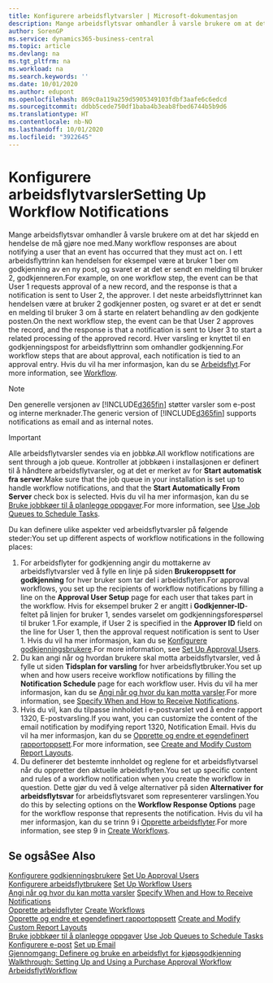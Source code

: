 ```yaml
---
title: Konfigurere arbeidsflytvarsler | Microsoft-dokumentasjon
description: Mange arbeidsflytsvar omhandler å varsle brukere om at det har skjedd en hendelse de må gjøre noe med. I ett arbeidsflyttrinn kan hendelsen for eksempel være at bruker 1 ber om godkjenning av en ny post, og svaret er at det er sendt en melding til bruker 2, godkjenneren. I det neste arbeidsflyttrinnet kan hendelsen være at bruker 2 godkjenner posten, og svaret er at det er sendt en melding til bruker 3 om å starte en relatert behandling av den godkjente posten. Hver varsling er knyttet til en godkjenningspost for arbeidsflyttrinn som omhandler godkjenning.
author: SorenGP
ms.service: dynamics365-business-central
ms.topic: article
ms.devlang: na
ms.tgt_pltfrm: na
ms.workload: na
ms.search.keywords: ''
ms.date: 10/01/2020
ms.author: edupont
ms.openlocfilehash: 869c0a119a259d5905349103fdbf3aafe6c6edcd
ms.sourcegitcommit: ddbb5cede750df1baba4b3eab8fbed6744b5b9d6
ms.translationtype: HT
ms.contentlocale: nb-NO
ms.lasthandoff: 10/01/2020
ms.locfileid: "3922645"
---
```

# <a name="setting-up-workflow-notifications"></a><span data-ttu-id="d0374-106">Konfigurere arbeidsflytvarsler</span><span class="sxs-lookup"><span data-stu-id="d0374-106">Setting Up Workflow Notifications</span></span>
<span data-ttu-id="d0374-107">Mange arbeidsflytsvar omhandler å varsle brukere om at det har skjedd en hendelse de må gjøre noe med.</span><span class="sxs-lookup"><span data-stu-id="d0374-107">Many workflow responses are about notifying a user that an event has occurred that they must act on.</span></span> <span data-ttu-id="d0374-108">I ett arbeidsflyttrinn kan hendelsen for eksempel være at bruker 1 ber om godkjenning av en ny post, og svaret er at det er sendt en melding til bruker 2, godkjenneren.</span><span class="sxs-lookup"><span data-stu-id="d0374-108">For example, on one workflow step, the event can be that User 1 requests approval of a new record, and the response is that a notification is sent to User 2, the approver.</span></span> <span data-ttu-id="d0374-109">I det neste arbeidsflyttrinnet kan hendelsen være at bruker 2 godkjenner posten, og svaret er at det er sendt en melding til bruker 3 om å starte en relatert behandling av den godkjente posten.</span><span class="sxs-lookup"><span data-stu-id="d0374-109">On the next workflow step, the event can be that User 2 approves the record, and the response is that a notification is sent to User 3 to start a related processing of the approved record.</span></span> <span data-ttu-id="d0374-110">Hver varsling er knyttet til en godkjenningspost for arbeidsflyttrinn som omhandler godkjenning.</span><span class="sxs-lookup"><span data-stu-id="d0374-110">For workflow steps that are about approval, each notification is tied to an approval entry.</span></span> <span data-ttu-id="d0374-111">Hvis du vil ha mer informasjon, kan du se [Arbeidsflyt](across-workflow.md).</span><span class="sxs-lookup"><span data-stu-id="d0374-111">For more information, see [Workflow](across-workflow.md).</span></span>  

> [!NOTE]  
>  <span data-ttu-id="d0374-112">Den generelle versjonen av [!INCLUDE[d365fin](includes/d365fin_md.md)] støtter varsler som e-post og interne merknader.</span><span class="sxs-lookup"><span data-stu-id="d0374-112">The generic version of [!INCLUDE[d365fin](includes/d365fin_md.md)] supports notifications as email and as internal notes.</span></span>  

> [!IMPORTANT]  
>  <span data-ttu-id="d0374-113">Alle arbeidsflytvarsler sendes via en jobbkø.</span><span class="sxs-lookup"><span data-stu-id="d0374-113">All workflow notifications are sent through a job queue.</span></span> <span data-ttu-id="d0374-114">Kontroller at jobbkøen i installasjonen er definert til å håndtere arbeidsflytvarsler, og at det er merket av for **Start automatisk fra server**.</span><span class="sxs-lookup"><span data-stu-id="d0374-114">Make sure that the job queue in your installation is set up to handle workflow notifications, and that the **Start Automatically From Server** check box is selected.</span></span> <span data-ttu-id="d0374-115">Hvis du vil ha mer informasjon, kan du se [Bruke jobbkøer til å planlegge oppgaver](admin-job-queues-schedule-tasks.md).</span><span class="sxs-lookup"><span data-stu-id="d0374-115">For more information, see [Use Job Queues to Schedule Tasks](admin-job-queues-schedule-tasks.md).</span></span>

<span data-ttu-id="d0374-116">Du kan definere ulike aspekter ved arbeidsflytvarsler på følgende steder:</span><span class="sxs-lookup"><span data-stu-id="d0374-116">You set up different aspects of workflow notifications in the following places:</span></span>  

1.  <span data-ttu-id="d0374-117">For arbeidsflyter for godkjenning angir du mottakerne av arbeidsflytvarsler ved å fylle en linje på siden **Brukeroppsett for godkjenning** for hver bruker som tar del i arbeidsflyten.</span><span class="sxs-lookup"><span data-stu-id="d0374-117">For approval workflows, you set up the recipients of workflow notifications by filling a line on the **Approval User Setup** page for each user that takes part in the workflow.</span></span> <span data-ttu-id="d0374-118">Hvis for eksempel bruker 2 er angitt i **Godkjenner-ID**-feltet på linjen for bruker 1, sendes varselet om godkjenningsforespørsel til bruker 1.</span><span class="sxs-lookup"><span data-stu-id="d0374-118">For example, if User 2 is specified in the **Approver ID** field on the line for User 1, then the approval request notification is sent to User 1.</span></span> <span data-ttu-id="d0374-119">Hvis du vil ha mer informasjon, kan du se [Konfigurere godkjenningsbrukere](across-how-to-set-up-approval-users.md).</span><span class="sxs-lookup"><span data-stu-id="d0374-119">For more information, see [Set Up Approval Users](across-how-to-set-up-approval-users.md).</span></span>  
2.  <span data-ttu-id="d0374-120">Du kan angi når og hvordan brukere skal motta arbeidsflytvarsler, ved å fylle ut siden **Tidsplan for varsling** for hver arbeidsflytbruker.</span><span class="sxs-lookup"><span data-stu-id="d0374-120">You set up when and how users receive workflow notifications by filling the **Notification Schedule** page for each workflow user.</span></span> <span data-ttu-id="d0374-121">Hvis du vil ha mer informasjon, kan du se [Angi når og hvor du kan motta varsler](across-how-to-specify-when-and-how-to-receive-notifications.md).</span><span class="sxs-lookup"><span data-stu-id="d0374-121">For more information, see [Specify When and How to Receive Notifications](across-how-to-specify-when-and-how-to-receive-notifications.md).</span></span>  
3.  <span data-ttu-id="d0374-122">Hvis du vil, kan du tilpasse innholdet i e-postvarslet ved å endre rapport 1320, E-postvarsling.</span><span class="sxs-lookup"><span data-stu-id="d0374-122">If you want, you can customize the content of the email notification by modifying report 1320, Notification Email.</span></span> <span data-ttu-id="d0374-123">Hvis du vil ha mer informasjon, kan du se [Opprette og endre et egendefinert rapportoppsett](ui-how-create-custom-report-layout.md).</span><span class="sxs-lookup"><span data-stu-id="d0374-123">For more information, see [Create and Modify Custom Report Layouts](ui-how-create-custom-report-layout.md).</span></span>  
4.  <span data-ttu-id="d0374-124">Du definerer det bestemte innholdet og reglene for et arbeidsflytvarsel når du oppretter den aktuelle arbeidsflyten.</span><span class="sxs-lookup"><span data-stu-id="d0374-124">You set up specific content and rules of a workflow notification when you create the workflow in question.</span></span> <span data-ttu-id="d0374-125">Dette gjør du ved å velge alternativer på siden **Alternativer for arbeidsflytsvar** for arbeidsflytsvaret som representerer varslingen.</span><span class="sxs-lookup"><span data-stu-id="d0374-125">You do this by selecting options on the **Workflow Response Options** page for the workflow response that represents the notification.</span></span> <span data-ttu-id="d0374-126">Hvis du vil ha mer informasjon, kan du se trinn 9 i [Opprette arbeidsflyter](across-how-to-create-workflows.md).</span><span class="sxs-lookup"><span data-stu-id="d0374-126">For more information, see step 9 in [Create Workflows](across-how-to-create-workflows.md).</span></span>  

## <a name="see-also"></a><span data-ttu-id="d0374-127">Se også</span><span class="sxs-lookup"><span data-stu-id="d0374-127">See Also</span></span>  
 <span data-ttu-id="d0374-128">[Konfigurere godkjenningsbrukere](across-how-to-set-up-approval-users.md) </span><span class="sxs-lookup"><span data-stu-id="d0374-128">[Set Up Approval Users](across-how-to-set-up-approval-users.md) </span></span>  
 <span data-ttu-id="d0374-129">[Konfigurere arbeidsflytbrukere](across-how-to-set-up-workflow-users.md) </span><span class="sxs-lookup"><span data-stu-id="d0374-129">[Set Up Workflow Users](across-how-to-set-up-workflow-users.md) </span></span>  
 <span data-ttu-id="d0374-130">[Angi når og hvor du kan motta varsler](across-how-to-specify-when-and-how-to-receive-notifications.md) </span><span class="sxs-lookup"><span data-stu-id="d0374-130">[Specify When and How to Receive Notifications](across-how-to-specify-when-and-how-to-receive-notifications.md) </span></span>  
 <span data-ttu-id="d0374-131">[Opprette arbeidsflyter](across-how-to-create-workflows.md) </span><span class="sxs-lookup"><span data-stu-id="d0374-131">[Create Workflows](across-how-to-create-workflows.md) </span></span>  
 <span data-ttu-id="d0374-132">[Opprette og endre et egendefinert rapportoppsett](ui-how-create-custom-report-layout.md) </span><span class="sxs-lookup"><span data-stu-id="d0374-132">[Create and Modify Custom Report Layouts](ui-how-create-custom-report-layout.md) </span></span>  
 <span data-ttu-id="d0374-133">[Bruke jobbkøer til å planlegge oppgaver](admin-job-queues-schedule-tasks.md) </span><span class="sxs-lookup"><span data-stu-id="d0374-133">[Use Job Queues to Schedule Tasks](admin-job-queues-schedule-tasks.md) </span></span>  
 <span data-ttu-id="d0374-134">[Konfigurere e-post](admin-how-setup-email.md) </span><span class="sxs-lookup"><span data-stu-id="d0374-134">[Set up Email](admin-how-setup-email.md) </span></span>  
 <span data-ttu-id="d0374-135">[Gjennomgang: Definere og bruke en arbeidsflyt for kjøpsgodkjenning](walkthrough-setting-up-and-using-a-purchase-approval-workflow.md) </span><span class="sxs-lookup"><span data-stu-id="d0374-135">[Walkthrough: Setting Up and Using a Purchase Approval Workflow](walkthrough-setting-up-and-using-a-purchase-approval-workflow.md) </span></span>  
 [<span data-ttu-id="d0374-136">Arbeidsflyt</span><span class="sxs-lookup"><span data-stu-id="d0374-136">Workflow</span></span>](across-workflow.md)   
